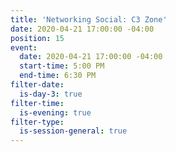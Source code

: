 ```yaml
---
title: 'Networking Social: C3 Zone'
date: 2020-04-21 17:00:00 -04:00
position: 15
event:
  date: 2020-04-21 17:00:00 -04:00
  start-time: 5:00 PM
  end-time: 6:30 PM
filter-date:
  is-day-3: true
filter-time:
  is-evening: true
filter-type:
  is-session-general: true
---
```


